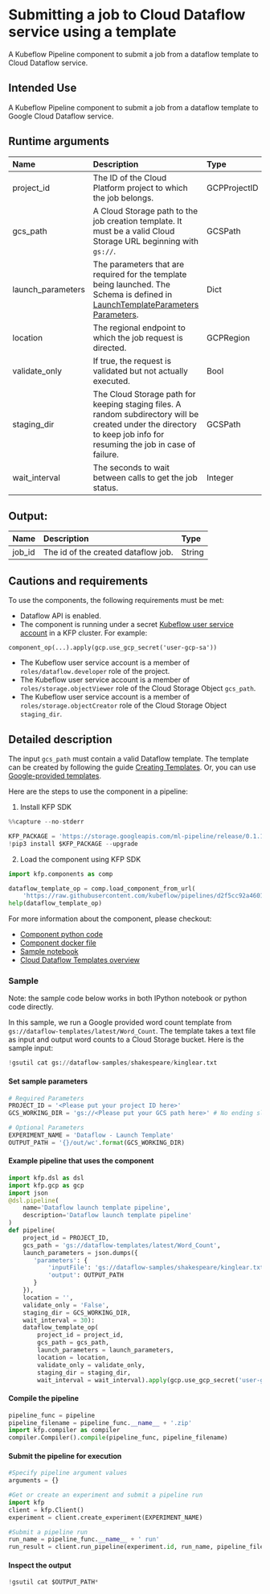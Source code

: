 
# Submitting a job to Cloud Dataflow service using a template
A Kubeflow Pipeline component to submit a job from a dataflow template to Cloud Dataflow service.

## Intended Use

A Kubeflow Pipeline component to submit a job from a dataflow template to Google Cloud Dataflow service.

## Runtime arguments
Name | Description | Type | Optional | Default
:--- | :---------- | :--- | :------- | :------
project_id | The ID of the Cloud Platform project to which the job belongs. | GCPProjectID | No |
gcs_path | A Cloud Storage path to the job creation template. It must be a valid Cloud Storage URL beginning with `gs://`. | GCSPath | No |
launch_parameters | The parameters that are required for  the template being launched. The Schema is defined in  [LaunchTemplateParameters Parameters](https://cloud.google.com/dataflow/docs/reference/rest/v1b3/LaunchTemplateParameters). | Dict | Yes | `{}`
location | The regional endpoint to which the job request is directed. | GCPRegion | Yes | ``
validate_only | If true, the request is validated but not actually executed. | Bool | Yes | `False`
staging_dir | The Cloud Storage path for keeping staging files. A random subdirectory will be created under the directory to keep job info for resuming the job in case of failure. | GCSPath | Yes | ``
wait_interval | The seconds to wait between calls to get the job status. | Integer | Yes |`30`

## Output:
Name | Description | Type
:--- | :---------- | :---
job_id | The id of the created dataflow job. | String

## Cautions and requirements
To use the components, the following requirements must be met:
* Dataflow API is enabled.
* The component is running under a secret [Kubeflow user service account](https://www.kubeflow.org/docs/started/getting-started-gke/#gcp-service-accounts) in a KFP cluster. For example:
```
component_op(...).apply(gcp.use_gcp_secret('user-gcp-sa'))
```
* The Kubeflow user service account is a member of `roles/dataflow.developer` role of the project.
* The Kubeflow user service account is a member of `roles/storage.objectViewer` role of the Cloud Storage Object `gcs_path`.
* The Kubeflow user service account is a member of `roles/storage.objectCreator` role of the Cloud Storage Object `staging_dir`.

## Detailed description
The input `gcs_path` must contain a valid Dataflow template. The template can be created by following the guide [Creating Templates](https://cloud.google.com/dataflow/docs/guides/templates/creating-templates). Or, you can use [Google-provided templates](https://cloud.google.com/dataflow/docs/guides/templates/provided-templates).

Here are the steps to use the component in a pipeline:
1. Install KFP SDK



```python
%%capture --no-stderr

KFP_PACKAGE = 'https://storage.googleapis.com/ml-pipeline/release/0.1.14/kfp.tar.gz'
!pip3 install $KFP_PACKAGE --upgrade
```

2. Load the component using KFP SDK


```python
import kfp.components as comp

dataflow_template_op = comp.load_component_from_url(
    'https://raw.githubusercontent.com/kubeflow/pipelines/d2f5cc92a46012b9927209e2aaccab70961582dc/components/gcp/dataflow/launch_template/component.yaml')
help(dataflow_template_op)
```

For more information about the component, please checkout:
* [Component python code](https://github.com/kubeflow/pipelines/blob/master/component_sdk/python/kfp_component/google/dataflow/_launch_template.py)
* [Component docker file](https://github.com/kubeflow/pipelines/blob/master/components/gcp/container/Dockerfile)
* [Sample notebook](https://github.com/kubeflow/pipelines/blob/master/components/gcp/dataflow/launch_template/sample.ipynb)
* [Cloud Dataflow Templates overview](https://cloud.google.com/dataflow/docs/guides/templates/overview)

### Sample

Note: the sample code below works in both IPython notebook or python code directly.

In this sample, we run a Google provided word count template from `gs://dataflow-templates/latest/Word_Count`. The template takes a text file as input and output word counts to a Cloud Storage bucket. Here is the sample input:


```python
!gsutil cat gs://dataflow-samples/shakespeare/kinglear.txt
```

#### Set sample parameters


```python
# Required Parameters
PROJECT_ID = '<Please put your project ID here>'
GCS_WORKING_DIR = 'gs://<Please put your GCS path here>' # No ending slash
```


```python
# Optional Parameters
EXPERIMENT_NAME = 'Dataflow - Launch Template'
OUTPUT_PATH = '{}/out/wc'.format(GCS_WORKING_DIR)
```

#### Example pipeline that uses the component


```python
import kfp.dsl as dsl
import kfp.gcp as gcp
import json
@dsl.pipeline(
    name='Dataflow launch template pipeline',
    description='Dataflow launch template pipeline'
)
def pipeline(
    project_id = PROJECT_ID, 
    gcs_path = 'gs://dataflow-templates/latest/Word_Count', 
    launch_parameters = json.dumps({
       'parameters': {
           'inputFile': 'gs://dataflow-samples/shakespeare/kinglear.txt',
           'output': OUTPUT_PATH
       }
    }), 
    location = '',
    validate_only = 'False', 
    staging_dir = GCS_WORKING_DIR,
    wait_interval = 30):
    dataflow_template_op(
        project_id = project_id, 
        gcs_path = gcs_path, 
        launch_parameters = launch_parameters, 
        location = location, 
        validate_only = validate_only,
        staging_dir = staging_dir,
        wait_interval = wait_interval).apply(gcp.use_gcp_secret('user-gcp-sa'))
```

#### Compile the pipeline


```python
pipeline_func = pipeline
pipeline_filename = pipeline_func.__name__ + '.zip'
import kfp.compiler as compiler
compiler.Compiler().compile(pipeline_func, pipeline_filename)
```

#### Submit the pipeline for execution


```python
#Specify pipeline argument values
arguments = {}

#Get or create an experiment and submit a pipeline run
import kfp
client = kfp.Client()
experiment = client.create_experiment(EXPERIMENT_NAME)

#Submit a pipeline run
run_name = pipeline_func.__name__ + ' run'
run_result = client.run_pipeline(experiment.id, run_name, pipeline_filename, arguments)
```

#### Inspect the output


```python
!gsutil cat $OUTPUT_PATH*
```
